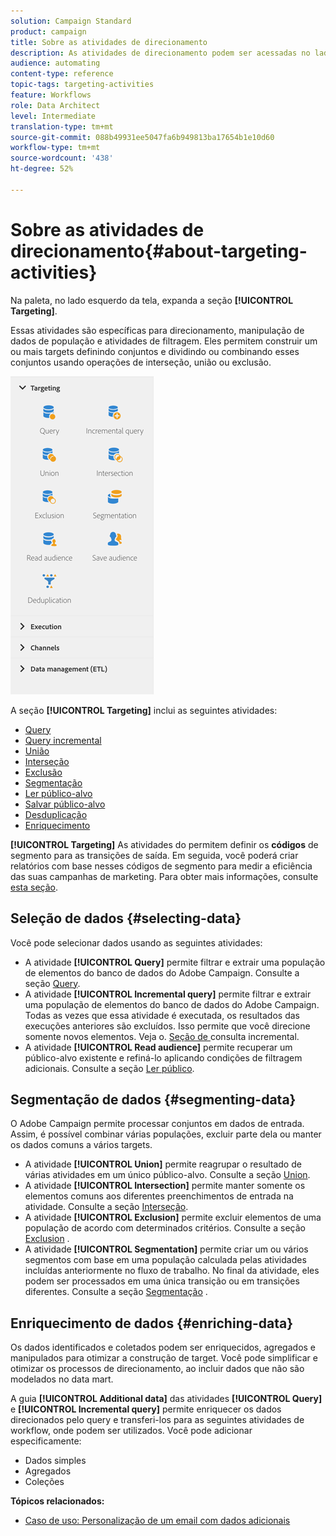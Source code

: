 ```yaml
---
solution: Campaign Standard
product: campaign
title: Sobre as atividades de direcionamento
description: As atividades de direcionamento podem ser acessadas no lado esquerdo da tela.
audience: automating
content-type: reference
topic-tags: targeting-activities
feature: Workflows
role: Data Architect
level: Intermediate
translation-type: tm+mt
source-git-commit: 088b49931ee5047fa6b949813ba17654b1e10d60
workflow-type: tm+mt
source-wordcount: '438'
ht-degree: 52%

---
```



# Sobre as atividades de direcionamento{#about-targeting-activities}

Na paleta, no lado esquerdo da tela, expanda a seção **[!UICONTROL Targeting]**.

Essas atividades são específicas para direcionamento, manipulação de dados de população e atividades de filtragem. Eles permitem construir um ou mais targets definindo conjuntos e dividindo ou combinando esses conjuntos usando operações de interseção, união ou exclusão.

![](assets/wkf_targeting_activities.png)

A seção **[!UICONTROL Targeting]** inclui as seguintes atividades:

* [Query](../../automating/using/query.md)
* [Query incremental](../../automating/using/incremental-query.md)
* [União](../../automating/using/union.md)
* [Interseção](../../automating/using/intersection.md)
* [Exclusão](../../automating/using/exclusion.md)
* [Segmentação](../../automating/using/segmentation.md)
* [Ler público-alvo](../../automating/using/read-audience.md)
* [Salvar público-alvo](../../automating/using/save-audience.md)
* [Desduplicação](../../automating/using/deduplication.md)
* [Enriquecimento](../../automating/using/enrichment.md)

**[!UICONTROL Targeting]** As atividades do permitem definir os  **códigos** de segmento para as transições de saída. Em seguida, você poderá criar relatórios com base nesses códigos de segmento para medir a eficiência das suas campanhas de marketing. Para obter mais informações, consulte [esta seção](../../reporting/using/creating-a-report-workflow-segment.md).

## Seleção de dados {#selecting-data}

Você pode selecionar dados usando as seguintes atividades:

* A atividade **[!UICONTROL Query]** permite filtrar e extrair uma população de elementos do banco de dados do Adobe Campaign. Consulte a seção [Query](../../automating/using/query.md).
* A atividade **[!UICONTROL Incremental query]** permite filtrar e extrair uma população de elementos do banco de dados do Adobe Campaign. Todas as vezes que essa atividade é executada, os resultados das execuções anteriores são excluídos. Isso permite que você direcione somente novos elementos. Veja o. [Seção de ](../../automating/using/incremental-query.md) consulta incremental.
* A atividade **[!UICONTROL Read audience]** permite recuperar um público-alvo existente e refiná-lo aplicando condições de filtragem adicionais. Consulte a seção [Ler público](../../automating/using/read-audience.md).

## Segmentação de dados {#segmenting-data}

O Adobe Campaign permite processar conjuntos em dados de entrada. Assim, é possível combinar várias populações, excluir parte dela ou manter os dados comuns a vários targets.

* A atividade **[!UICONTROL Union]** permite reagrupar o resultado de várias atividades em um único público-alvo. Consulte a seção [Union](../../automating/using/union.md).
* A atividade **[!UICONTROL Intersection]** permite manter somente os elementos comuns aos diferentes preenchimentos de entrada na atividade. Consulte a seção [Interseção](../../automating/using/intersection.md).
* A atividade **[!UICONTROL Exclusion]** permite excluir elementos de uma população de acordo com determinados critérios. Consulte a seção [Exclusion](../../automating/using/exclusion.md) .
* A atividade **[!UICONTROL Segmentation]** permite criar um ou vários segmentos com base em uma população calculada pelas atividades incluídas anteriormente no fluxo de trabalho. No final da atividade, eles podem ser processados em uma única transição ou em transições diferentes. Consulte a seção [Segmentação](../../automating/using/segmentation.md) .

## Enriquecimento de dados {#enriching-data}

Os dados identificados e coletados podem ser enriquecidos, agregados e manipulados para otimizar a construção de target. Você pode simplificar e otimizar os processos de direcionamento, ao incluir dados que não são modelados no data mart.

A guia **[!UICONTROL Additional data]** das atividades **[!UICONTROL Query]** e **[!UICONTROL Incremental query]** permite enriquecer os dados direcionados pelo query e transferi-los para as seguintes atividades de workflow, onde podem ser utilizados. Você pode adicionar especificamente:

* Dados simples
* Agregados
* Coleções

**Tópicos relacionados:**

* [Caso de uso: Personalização de um email com dados adicionais](../../automating/using/personalizing-email-with-additional-data.md)
